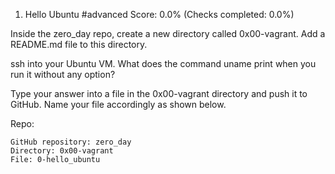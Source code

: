 
1. Hello Ubuntu
#advanced
Score: 0.0% (Checks completed: 0.0%)

Inside the zero_day repo, create a new directory called 0x00-vagrant. Add a README.md file to this directory.

ssh into your Ubuntu VM. What does the command uname print when you run it without any option?

Type your answer into a file in the 0x00-vagrant directory and push it to GitHub. Name your file accordingly as shown below.

Repo:

    GitHub repository: zero_day
    Directory: 0x00-vagrant
    File: 0-hello_ubuntu


